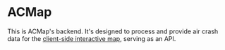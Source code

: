 # ACMap

This is ACMap's backend. It's designed to process and provide air crash data for the [client-side interactive map](https://github.com/douglasdotv/acmap-frontend), serving as an API.
